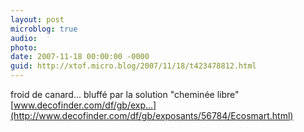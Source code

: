 ```yaml
---
layout: post
microblog: true
audio: 
photo: 
date: 2007-11-18 00:00:00 -0000
guid: http://xtof.micro.blog/2007/11/18/t423478812.html
---
```

froid de canard... bluffé par la solution "cheminée libre" [www.decofinder.com/df/gb/exp...](http://www.decofinder.com/df/gb/exposants/56784/Ecosmart.html)

